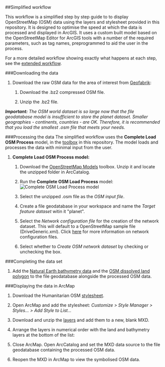 ##Simplified workflow

This workflow is a simplified step by step guide to to display OpenStreetMap (OSM) data using the layers and stylesheet provided in this repository. It is 
designed to optimise the speed at which the data is processed and displayed in ArcGIS. It uses a custom built model based on the OpenStreetMap Editor for 
ArcGIS tools with a number of the required parameters, such as tag names, preprogrammed to aid the user in the process.

For a more detailed workflow showing exactly what happens at each step, see the [extended workflow](extended.md).

###Downloading the data
	
1. Download the raw OSM data for the area of interest from [Geofabrik](http://download.geofabrik.de/):
	1. Download the .bz2 compressed OSM file.
	
	2. Unzip the .bz2 file.

_**Important:** The OSM world dataset is so large now that the file geodatabase model is insufficient to store the planet dataset. Smaller geographies - 
continents, countries - are OK. Therefore, it is recommended that you load the smallest .osm file that meets your needs._

###Processing the data
The simplified workflow uses the **Complete Load OSM Process** model, in the [toolbox](../download/toolbox.md) in this repository. The model loads and 
processes the data with minimal input from the user.

1. **Complete Load OSM Process model:**
	1. Download the [OpenStreetMap Models](../download/toolbox.md) toolbox. Unzip it and locate the unzipped folder in ArcCatalog.
	
	2. Run the **Complete OSM Load Process** model:
	![Complete OSM Load Process model](https://raw.githubusercontent.com/GASCUK/OpenStreetMap-ArcGIS/master/Images/CompleteOSMLoadProcess.png)
	
	3. Select the unzipped .osm file as the *OSM input file*.
	
	4. Create a file geodatabase in your workspace and name the *Target feature dataset* witin it "planet".
	
	5. Select the *Network configuration file* for the creation of the network dataset. This will default to a OpenStreetMap sample file (DriveGeneric.xml).
	Click [here](network.md) for more information on network configuration files.
	
	6. Select whether to *Create OSM network dataset* by checking or unchecking the box.

###Completing the data set
1. Add the [Natural Earth bathymetry data](../download/data.md) and the [OSM dissolved land polygon](../download/data.md) to the file geodatabase alongside 
the processed OSM data.

###Displaying the data in ArcMap
1. Download the Humanitarian OSM [stylesheet](../download/styles.md).

2. Open ArcMap and add the stylesheet: *Customize > Style Manager > Styles... > Add Style to List...*

3. Download and unzip the [layers](../download/layers.md) and add them to a new, blank MXD.

4. Arrange the layers in numerical order with the land and bathymetry layers at the bottom of the list:

5. Close ArcMap. Open ArcCatalog and set the MXD data source to the file geodatabase containing the processed OSM data.

6. Reopen the MXD in ArcMap to view the symbolised OSM data.